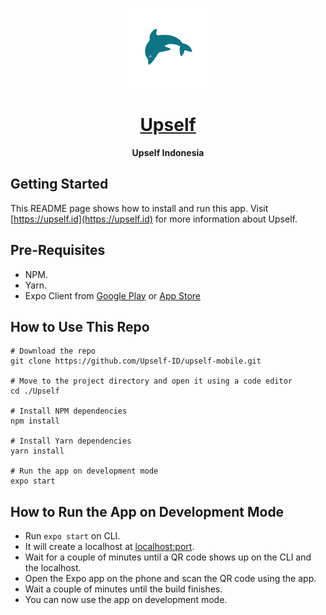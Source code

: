 <p align="center">
  <a href="https://upself.id">
    <img src="./assets/images/adaptive-icon.png" height="128">
    <h1 align="center">Upself</h1>
  </a>
</p>

<p align="center" style="font-weight: bold">Upself Indonesia</p>

## Getting Started

This README page shows how to install and run this app. Visit [https://upself.id](https://upself.id) for more information about Upself.

## Pre-Requisites

- NPM.
- Yarn.
- Expo Client from [Google Play](https://play.google.com/store/apps/details?id=host.exp.exponent&hl=in&gl=US) or [App Store](https://apps.apple.com/us/app/expo-client/id982107779)

## How to Use This Repo

```
# Download the repo
git clone https://github.com/Upself-ID/upself-mobile.git

# Move to the project directory and open it using a code editor
cd ./Upself

# Install NPM dependencies
npm install

# Install Yarn dependencies
yarn install

# Run the app on development mode
expo start
```

## How to Run the App on Development Mode

- Run `expo start` on CLI.
- It will create a localhost at [localhost:port](localhost:port).
- Wait for a couple of minutes until a QR code shows up on the CLI and the localhost.
- Open the Expo app on the phone and scan the QR code using the app.
- Wait a couple of minutes until the build finishes.
- You can now use the app on development mode.
